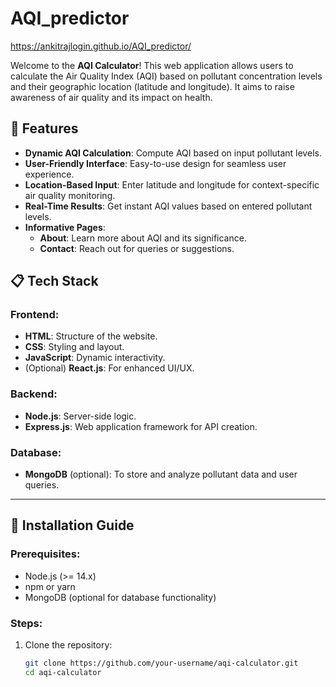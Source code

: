 # AQI_predictor

https://ankitrajlogin.github.io/AQI_predictor/

Welcome to the **AQI Calculator**! This web application allows users to calculate the Air Quality Index (AQI) based on pollutant concentration levels and their geographic location (latitude and longitude). It aims to raise awareness of air quality and its impact on health.

## 🚀 Features
- **Dynamic AQI Calculation**: Compute AQI based on input pollutant levels.
- **User-Friendly Interface**: Easy-to-use design for seamless user experience.
- **Location-Based Input**: Enter latitude and longitude for context-specific air quality monitoring.
- **Real-Time Results**: Get instant AQI values based on entered pollutant levels.
- **Informative Pages**:
  - **About**: Learn more about AQI and its significance.
  - **Contact**: Reach out for queries or suggestions.

## 📋 Tech Stack
### Frontend:
- **HTML**: Structure of the website.
- **CSS**: Styling and layout.
- **JavaScript**: Dynamic interactivity.
- (Optional) **React.js**: For enhanced UI/UX.

### Backend:
- **Node.js**: Server-side logic.
- **Express.js**: Web application framework for API creation.

### Database:
- **MongoDB** (optional): To store and analyze pollutant data and user queries.

---

## 📑 Installation Guide
### Prerequisites:
- Node.js (>= 14.x)
- npm or yarn
- MongoDB (optional for database functionality)

### Steps:
1. Clone the repository:
   ```bash
   git clone https://github.com/your-username/aqi-calculator.git
   cd aqi-calculator
